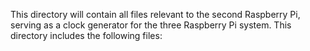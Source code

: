 This directory will contain all files relevant to the second Raspberry Pi, serving as a clock generator for the three Raspberry Pi system. This directory includes the following files:


